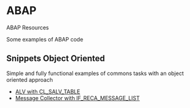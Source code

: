# ABAP
ABAP Resources

Some examples of ABAP code

## Snippets Object Oriented
Simple and fully functional examples of commons tasks with an object oriented approach

- [ALV with CL_SALV_TABLE](https://github.com/adegea/ABAP/blob/master/src/ZF_OO_ALV.abap)
- [Message Collector with IF_RECA_MESSAGE_LIST](https://github.com/adegea/ABAP/blob/master/src/ZF_OO_LOGS.abap)


